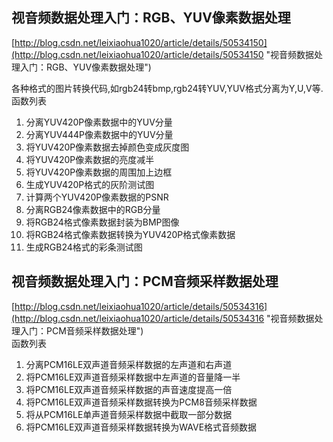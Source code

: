 ## 视音频数据处理入门：RGB、YUV像素数据处理 ##
[http://blog.csdn.net/leixiaohua1020/article/details/50534150](http://blog.csdn.net/leixiaohua1020/article/details/50534150 "视音频数据处理入门：RGB、YUV像素数据处理")</p>
各种格式的图片转换代码,如rgb24转bmp,rgb24转YUV,YUV格式分离为Y,U,V等.</br>
函数列表</br>
1. 分离YUV420P像素数据中的YUV分量</br>
2. 分离YUV444P像素数据中的YUV分量</br>
3. 将YUV420P像素数据去掉颜色变成灰度图</br>
4. 将YUV420P像素数据的亮度减半</br>
5. 将YUV420P像素数据的周围加上边框</br>
6. 生成YUV420P格式的灰阶测试图</br>
7. 计算两个YUV420P像素数据的PSNR</br>
8. 分离RGB24像素数据中的RGB分量</br>
9. 将RGB24格式像素数据封装为BMP图像</br>
10. 将RGB24格式像素数据转换为YUV420P格式像素数据</br>
11. 生成RGB24格式的彩条测试图</br>
## 视音频数据处理入门：PCM音频采样数据处理 ##
[http://blog.csdn.net/leixiaohua1020/article/details/50534316](http://blog.csdn.net/leixiaohua1020/article/details/50534316 "视音频数据处理入门：PCM音频采样数据处理")</br>
函数列表</br>
1. 分离PCM16LE双声道音频采样数据的左声道和右声道</br>
2. 将PCM16LE双声道音频采样数据中左声道的音量降一半</br>
3. 将PCM16LE双声道音频采样数据的声音速度提高一倍</br>
4. 将PCM16LE双声道音频采样数据转换为PCM8音频采样数据</br>
5. 将从PCM16LE单声道音频采样数据中截取一部分数据</br>
6. 将PCM16LE双声道音频采样数据转换为WAVE格式音频数据</br>